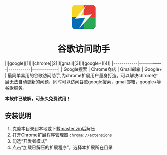 <p align="center"><img width="15%" src="icons/icon-128.png" /></p>
<h1 align="center">谷歌访问助手</h1>
|![google][1]|![chrome][2]|![gmail][3]|![google+][4]|
|------------|------------|-----------|-------------|
| Google搜索 | Chrome商店 | Gmail邮箱 |   Google+   |
最简单易用的谷歌访问助手,为chrome扩展用户量身打造。可以解决chrome扩展无法自动更新的问题，同时可以访问谷歌google搜索，gmail邮箱，google+等谷歌服务。

**本软件已破解，可永久免费试用！**

## 安装说明

1. 克隆本目录到本地或下载[master.zip][5]后解压
2. 打开Chrome扩展程序管理器 ```chrome://extensions```
3. 勾选“开发者模式”
4. 点击“加载已解压的扩展程序”，选择本扩展所在目录


  [1]: https://github.com/hortian/google_access_helper/raw/master/theme/img/google.png
  [2]: https://github.com/hortian/google_access_helper/raw/master/theme/img/chrome.png
  [3]: https://github.com/hortian/google_access_helper/raw/master/icons/gmail.png
  [4]: https://github.com/hortian/google_access_helper/raw/master/icons/googleplus.ong
  [5]: https://github.com/hortian/google_access_helper/archive/master.zip
